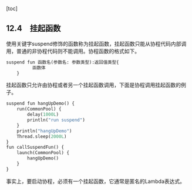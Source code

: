 [toc]

## 12.4　挂起函数

使用关键字suspend修饰的函数称为挂起函数，挂起函数只能从协程代码内部调用，普通的非协程代码则不能调用。协程函数的格式如下。

```python
suspend fun 函数名(参数名: 参数类型):返回值类型{
          函数体
    }
```

挂起函数只允许由协程或者另一个挂起函数调用，下面是协程调用挂起函数的例子。

```python
suspend fun hangUpDemo() {
    run(CommonPool) {
        delay(1000L)
        println("run suspend")
    }
    println("hangUpDemo")
    Thread.sleep(2000L)
}
fun callSuspendFun() {
    launch(CommonPool) {
        hangUpDemo()
    }
}
```

事实上，要启动协程，必须有一个挂起函数，它通常是匿名的Lambda表达式。

